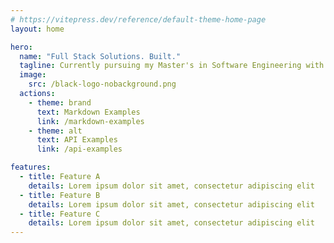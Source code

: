 ```yaml
---
# https://vitepress.dev/reference/default-theme-home-page
layout: home

hero:
  name: "Full Stack Solutions. Built."
  tagline: Currently pursuing my Master's in Software Engineering with a focus on data engineering and generative AI. This portfolio showcases my projects as I explore the fascinating intersection of data pipelines and AI technologies. I'm documenting my learning journey through apps that scale, data systems, and generative AI tools.
  image:
    src: /black-logo-nobackground.png
  actions:
    - theme: brand
      text: Markdown Examples
      link: /markdown-examples
    - theme: alt
      text: API Examples
      link: /api-examples

features:
  - title: Feature A
    details: Lorem ipsum dolor sit amet, consectetur adipiscing elit
  - title: Feature B
    details: Lorem ipsum dolor sit amet, consectetur adipiscing elit
  - title: Feature C
    details: Lorem ipsum dolor sit amet, consectetur adipiscing elit
---
```


